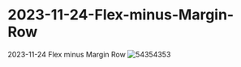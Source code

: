 # 2023-11-24-Flex-minus-Margin-Row
2023-11-24 Flex minus Margin Row
![54354353](https://github.com/ravinath93/2023-11-24-Flex-minus-Margin-Row/assets/143611757/3685da58-823d-4c9f-aa7f-6b4eb134f8c2)
